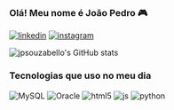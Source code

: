 ### Olá! Meu nome é João Pedro 🎮

[![linkedin](https://img.shields.io/badge/LinkedIn-0077B5?style=for-the-badge&logo=linkedin&logoColor=white)](https://www.linkedin.com/in/jo%C3%A3o-pedro-caldas-de-souza-bello-vieira-chaves-62506828a/)
[![instagram](https://img.shields.io/badge/Instagram-E4405F?style=for-the-badge&logo=instagram&logoColor=white)](https://instagram.com/jpsouzabello?igshid=OGQ5ZDc2ODk2ZA==)

![jpsouzabello's GitHub stats](https://github-readme-stats.vercel.app/api?username=jpsouzabello&show_icons=true&theme=gotham)

### Tecnologias que uso no meu dia

<div style="display: inline_block">
  <img align="center" alt="MySQL" src="https://img.shields.io/badge/MySQL-00000F?style=for-the-badge&logo=mysql&logoColor=white" />
  <img align="center" alt="Oracle" src="https://img.shields.io/badge/Oracle-F80000?style=for-the-badge&logo=Oracle&logoColor=white" />
  <img align="center" alt="html5" src="https://img.shields.io/badge/HTML5-E34F26?style=for-the-badge&logo=html5&logoColor=white" />
  <img align="center" alt="js" src="https://img.shields.io/badge/JavaScript-F7DF1E?style=for-the-badge&logo=javascript&logoColor=black" />
  <img align="center" alt="python" src="https://img.shields.io/badge/Python-14354C?style=for-the-badge&logo=python&logoColor=white" />
</div><br/>
